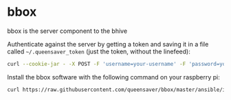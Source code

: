 # bbox
bbox is the server component to the bhive

Authenticate against the server by getting a token and saving it in a file called `~/.queensaver_token` (just the token, without the linefeed): 

```bash
curl --cookie-jar - -X POST -F 'username=your-username' -F 'password=your-password' https://api.queensaver.com/v1/login
```

Install the bbox software with the following command on your raspberry pi: 

```bash
curl https://raw.githubusercontent.com/queensaver/bbox/master/ansible/install.sh | bash
```
